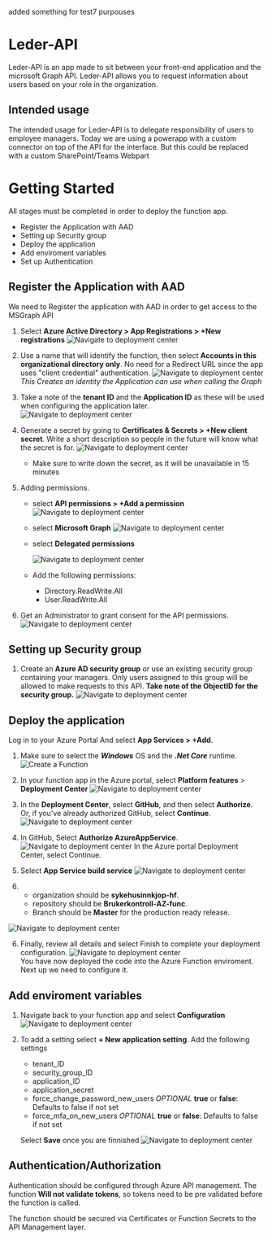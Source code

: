 added something for test7 purpouses


# Leder-API
Leder-API is an app made to sit between your front-end application and the microsoft Graph API. Leder-API allows you to request information about users based on your role in the organization.

## Intended usage
The intended usage for Leder-API is to delegate responsibility of users to employee managers. Today we are using a powerapp with a custom connector on top of the API for the interface. But this could be replaced with a custom SharePoint/Teams Webpart


# Getting Started
All stages must be completed in order to deploy the function app.
- Register the Application with AAD
- Setting up Security group
- Deploy the application
- Add enviroment variables
- Set up Authentication

## Register the Application with AAD

We need to Register the application with AAD in order to get access to the MSGraph API

1. Select **Azure Active Directory > App Registrations > +New registrations**
![Navigate to deployment center](/docs/img/registerApplication.png)                                                                                             

2. Use a name that will identify the function, then select **Accounts in this organizational directory only**. No need for a Redirect URL since the app uses "client credential" authentication.
![Navigate to deployment center](/docs/img/RegisterApplicationName.png)                       
*This Creates an identity the Application can use when calling the Graph*

3. Take a note of the **tenant ID** and the **Application ID** as these will be used when configuring the application later.                                            
![Navigate to deployment center](/docs/img/registeredIDs.png)  

4. Generate a secret by going to **Certificates & Secrets > +New client secret**. Write a short description so people in the future will know what the secret is for.
![Navigate to deployment center](/docs/img/generateSecret.png)  

    - Make sure to write down the secret, as it will be unavailable in 15 minutes

5. Adding permissions.
    - select **API permissions > +Add a permission**
    ![Navigate to deployment center](/docs/img/APIpermissions1.png)

    - select **Microsoft Graph**
    ![Navigate to deployment center](/docs/img/APIpermissions2.png) 

    - select **Delegated permissions**

        ![Navigate to deployment center](/docs/img/APIpermissions3.png) 

    - Add the following permissions:
        - Directory.ReadWrite.All
        - User.ReadWrite.All


6. Get an Administrator to grant consent for the API permissions.
![Navigate to deployment center](/docs/img/APIpermissions4.png) 


## Setting up Security group

1. Create an **Azure AD security group** or use an existing security group containing your managers. Only users assigned to this group will be allowed to make requests to this API.
**Take note of the ObjectID for the security group.**
![Navigate to deployment center](/docs/img/securityGroup.png) 


## Deploy the application



Log in to your Azure Portal And select **App Services > +Add**.

1. Make sure to select the ***Windows*** OS and the ***.Net Core*** runtime.                                                    
![Create a Function](/docs/img/createFunctionApp.PNG)



1. In your function app in the Azure portal, select **Platform features** > **Deployment Center**
![Navigate to deployment center](/docs/img/navigateDeployment.jpg)

2. In the **Deployment Center**, select **GitHub**, and then select **Authorize**. Or, if you've already authorized GitHub, select **Continue**.
![Navigate to deployment center](/docs/img/selectGithub.png)

3. In GitHub, Select **Authorize AzureAppService**.
![Navigate to deployment center](/docs/img/authorize.png)
In the Azure portal Deployment Center, select Continue.

4. Select **App Service build service** 
![Navigate to deployment center](/docs/img/build.png)

5.  
    - organization should be **sykehusinnkjop-hf**. 
    - repository should be **Brukerkontroll-AZ-func**. 
    - Branch should be **Master** for the production ready release.

![Navigate to deployment center](/docs/img/selectRepository.png)

6. Finally, review all details and select Finish to complete your deployment configuration.
![Navigate to deployment center](/docs/img/summary.png)             
You have now deployed the code into the Azure Function enviroment. Next up we need to configure it.






## Add enviroment variables
1. Navigate back to your function app and select **Configuration**
![Navigate to deployment center](/docs/img/selectConfiguration.png) 

2. To add a setting select **+ New application setting**. Add the following settings
    - tenant_ID 
    - security_group_ID
    - application_ID
    - application_secret
    - force_change_password_new_users   *OPTIONAL* **true** or **false**: Defaults to false if not set
    - force_mfa_on_new_users            *OPTIONAL* **true** or **false**: Defaults to false if not set

    Select **Save** once you are finnished
    ![Navigate to deployment center](/docs/img/applicationSettings.png) 

## Authentication/Authorization

Authentication should be configured through Azure API management. The function **Will not validate tokens**, so tokens need to be pre validated before the function is called. 

The function should be secured via Certificates or Function Secrets to the API Management layer.
